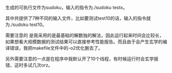 生成的可执行文件为sudoku，输入的指令为./sudoku testx。

其中共提供了7种不同的输入文件，比如要测试test10的话，输入的指令就为./sudoku test10。

需要注意的 是我采用的是最基础的解数独的解法，因此运行起来时间会比较长，如果想看大规模数据的测试结果可以直接参考性能报告。而且由于会产生玄学的编译错误，我把makefile文件中的-o2优化删去了。

另外需要注意的一点是在程序中我默认开了10个线程，有时候运行时会玄学报错，这时多试几次orz。